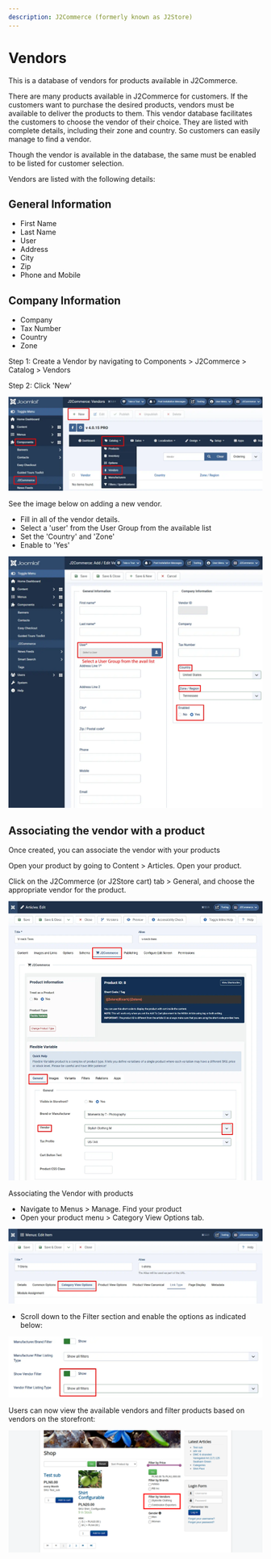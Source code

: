 ```yaml
---
description: J2Commerce (formerly known as J2Store)
---
```


# Vendors

This is a database of vendors for products available in J2Commerce.

There are many products available in J2Commerce for customers. If the customers want to purchase the desired products, vendors must be available to deliver the products to them. This vendor database facilitates the customers to choose the vendor of their choice. They are listed with complete details, including their zone and country. So customers can easily manage to find a vendor.

Though the vendor is available in the database, the same must be enabled to be listed for customer selection.

Vendors are listed with the following details:

## General Information <a href="#general-information" id="general-information"></a>

* First Name
* Last Name
* User
* Address
* City
* Zip
* Phone and Mobile

## Company Information <a href="#company-information" id="company-information"></a>

* Company
* Tax Number
* Country
* Zone

Step 1: Create a Vendor by navigating to Components > J2Commerce > Catalog > Vendors

Step 2: Click 'New'

![Vendors](<../../assets/vendors1.webp>)

See the image below on adding a new vendor.&#x20;

* Fill in all of the vendor details.&#x20;
* Select a 'user' from the User Group from the available list
* Set the 'Country' and 'Zone'
* Enable to 'Yes'

![Vendors](../../assets/vendors2.webp)

## Associating the vendor with a product

Once created, you can associate the vendor with your products

Open your product by going to Content > Articles. Open your product.

Click on the J2Commerce (or J2Store cart) tab > General, and choose the appropriate vendor for the product.

![Choosing the vendor](../../assets/vendors3.webp)

Associating the Vendor with products

* Navigate to Menus > Manage. Find your product
* Open your product menu > Category View Options tab.

![](<../../assets/manufacturers7a.webp>)

* Scroll down to the Filter section and enable the options as indicated below:

![Vendor Filters](../../assets/vendors4.webp)

Users can now view the available vendors and filter products based on vendors on the storefront:

![](../../assets/screenshot-localhost-2020.08.19-13_10_29.png)
